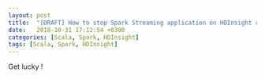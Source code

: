 ```yaml
---
layout: post
title:  "[DRAFT] How to stop Spark Streaming application on HDInsight cluster"
date:   2018-10-31 17:12:54 +0300
categories: [Scala, Spark, HDInsight]
tags: [Scala, Spark, HDInsight]
---
```



Get lucky !